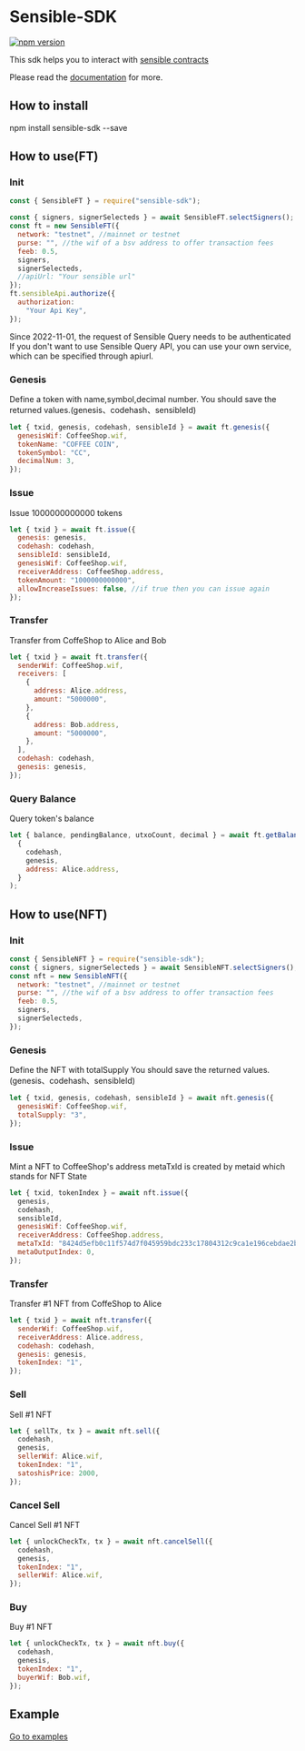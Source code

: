 # Sensible-SDK

[![npm version](https://img.shields.io/npm/v/sensible-sdk.svg)](https://www.npmjs.com/package/sensible-sdk)

This sdk helps you to interact with [sensible contracts][sensible]

Please read the [documentation][docs] for more.

## How to install

npm install sensible-sdk --save

## How to use(FT)

### Init

```js
const { SensibleFT } = require("sensible-sdk");

const { signers, signerSelecteds } = await SensibleFT.selectSigners();
const ft = new SensibleFT({
  network: "testnet", //mainnet or testnet
  purse: "", //the wif of a bsv address to offer transaction fees
  feeb: 0.5,
  signers,
  signerSelecteds,
  //apiUrl: "Your sensible url"
});
ft.sensibleApi.authorize({
  authorization:
    "Your Api Key",
});
```
Since 2022-11-01, the request of Sensible Query needs to be authenticated
If you don't want to use Sensible Query API, you can use your own service, which can be specified through apiurl.

### Genesis

Define a token with name,symbol,decimal number.
You should save the returned values.(genesis、codehash、sensibleId)

```js
let { txid, genesis, codehash, sensibleId } = await ft.genesis({
  genesisWif: CoffeeShop.wif,
  tokenName: "COFFEE COIN",
  tokenSymbol: "CC",
  decimalNum: 3,
});
```

### Issue

Issue 1000000000000 tokens

```js
let { txid } = await ft.issue({
  genesis: genesis,
  codehash: codehash,
  sensibleId: sensibleId,
  genesisWif: CoffeeShop.wif,
  receiverAddress: CoffeeShop.address,
  tokenAmount: "1000000000000",
  allowIncreaseIssues: false, //if true then you can issue again
});
```

### Transfer

Transfer from CoffeShop to Alice and Bob

```js
let { txid } = await ft.transfer({
  senderWif: CoffeeShop.wif,
  receivers: [
    {
      address: Alice.address,
      amount: "5000000",
    },
    {
      address: Bob.address,
      amount: "5000000",
    },
  ],
  codehash: codehash,
  genesis: genesis,
});
```

### Query Balance

Query token's balance

```js
let { balance, pendingBalance, utxoCount, decimal } = await ft.getBalanceDetail(
  {
    codehash,
    genesis,
    address: Alice.address,
  }
);
```

## How to use(NFT)

### Init

```js
const { SensibleNFT } = require("sensible-sdk");
const { signers, signerSelecteds } = await SensibleNFT.selectSigners();
const nft = new SensibleNFT({
  network: "testnet", //mainnet or testnet
  purse: "", //the wif of a bsv address to offer transaction fees
  feeb: 0.5,
  signers,
  signerSelecteds,
});
```

### Genesis

Define the NFT with totalSupply
You should save the returned values.(genesis、codehash、sensibleId)

```js
let { txid, genesis, codehash, sensibleId } = await nft.genesis({
  genesisWif: CoffeeShop.wif,
  totalSupply: "3",
});
```

### Issue

Mint a NFT to CoffeeShop's address
metaTxId is created by metaid which stands for NFT State

```js
let { txid, tokenIndex } = await nft.issue({
  genesis,
  codehash,
  sensibleId,
  genesisWif: CoffeeShop.wif,
  receiverAddress: CoffeeShop.address,
  metaTxId: "8424d5efb0c11f574d7f045959bdc233c17804312c9ca1e196cebdae2b2646ea",
  metaOutputIndex: 0,
});
```

### Transfer

Transfer #1 NFT from CoffeShop to Alice

```js
let { txid } = await nft.transfer({
  senderWif: CoffeeShop.wif,
  receiverAddress: Alice.address,
  codehash: codehash,
  genesis: genesis,
  tokenIndex: "1",
});
```

### Sell

Sell #1 NFT

```js
let { sellTx, tx } = await nft.sell({
  codehash,
  genesis,
  sellerWif: Alice.wif,
  tokenIndex: "1",
  satoshisPrice: 2000,
});
```

### Cancel Sell

Cancel Sell #1 NFT

```js
let { unlockCheckTx, tx } = await nft.cancelSell({
  codehash,
  genesis,
  tokenIndex: "1",
  sellerWif: Alice.wif,
});
```

### Buy

Buy #1 NFT

```js
let { unlockCheckTx, tx } = await nft.buy({
  codehash,
  genesis,
  tokenIndex: "1",
  buyerWif: Bob.wif,
});
```

## Example

<a href="https://github.com/sensible-contract/sensible-sdk/tree/master/examples">Go to examples</a>

[docs]: http://sensible-sdk.readthedocs.io/
[sensible]: https://sensiblecontract.org/
